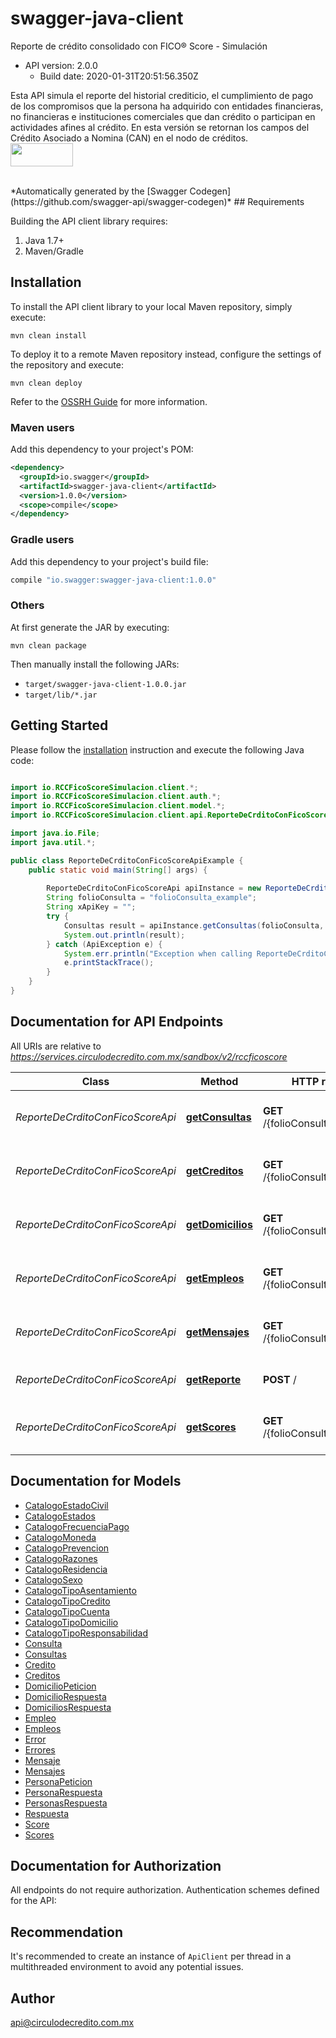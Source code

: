 # swagger-java-client

Reporte de crédito consolidado con FICO® Score - Simulación
- API version: 2.0.0
  - Build date: 2020-01-31T20:51:56.350Z
<p>Esta API simula el reporte del historial crediticio, el cumplimiento de pago de los compromisos que la persona ha adquirido con entidades financieras, no financieras e instituciones comerciales que dan crédito o participan en actividades afines al crédito. En esta versión se retornan los campos del Crédito Asociado a Nomina (CAN) en el nodo de créditos.<br/><img src='https://www.circulodecredito.com.mx/assets/img/logocirculo.png' height='37' width='100'/></p><br/>
*Automatically generated by the [Swagger Codegen](https://github.com/swagger-api/swagger-codegen)*
## Requirements

Building the API client library requires:
1. Java 1.7+
2. Maven/Gradle
## Installation

To install the API client library to your local Maven repository, simply execute:
```shell
mvn clean install
```

To deploy it to a remote Maven repository instead, configure the settings of the repository and execute:
```shell
mvn clean deploy
```

Refer to the [OSSRH Guide](http://central.sonatype.org/pages/ossrh-guide.html) for more information.
### Maven users

Add this dependency to your project's POM:
```xml
<dependency>
  <groupId>io.swagger</groupId>
  <artifactId>swagger-java-client</artifactId>
  <version>1.0.0</version>
  <scope>compile</scope>
</dependency>
```
### Gradle users

Add this dependency to your project's build file:
```groovy
compile "io.swagger:swagger-java-client:1.0.0"
```
### Others

At first generate the JAR by executing:
```shell
mvn clean package
```

Then manually install the following JARs:
* `target/swagger-java-client-1.0.0.jar`
* `target/lib/*.jar`
## Getting Started

Please follow the [installation](#installation) instruction and execute the following Java code:
```java

import io.RCCFicoScoreSimulacion.client.*;
import io.RCCFicoScoreSimulacion.client.auth.*;
import io.RCCFicoScoreSimulacion.client.model.*;
import io.RCCFicoScoreSimulacion.client.api.ReporteDeCrditoConFicoScoreApi;

import java.io.File;
import java.util.*;

public class ReporteDeCrditoConFicoScoreApiExample {
    public static void main(String[] args) {
        
        ReporteDeCrditoConFicoScoreApi apiInstance = new ReporteDeCrditoConFicoScoreApi();
        String folioConsulta = "folioConsulta_example";
        String xApiKey = "";
        try {
            Consultas result = apiInstance.getConsultas(folioConsulta, xApiKey);
            System.out.println(result);
        } catch (ApiException e) {
            System.err.println("Exception when calling ReporteDeCrditoConFicoScoreApi#getConsultas");
            e.printStackTrace();
        }
    }
}
```
## Documentation for API Endpoints

All URIs are relative to *https://services.circulodecredito.com.mx/sandbox/v2/rccficoscore*

Class | Method | HTTP request | Description
------------ | ------------- | ------------- | -------------
*ReporteDeCrditoConFicoScoreApi* | [**getConsultas**](docs/ReporteDeCrditoConFicoScoreApi.md#getConsultas) | **GET** /{folioConsulta}/consultas | Obtiene las consultas del reporte de crédito.
*ReporteDeCrditoConFicoScoreApi* | [**getCreditos**](docs/ReporteDeCrditoConFicoScoreApi.md#getCreditos) | **GET** /{folioConsulta}/creditos | Obtiene los créditos del reporte de crédito.
*ReporteDeCrditoConFicoScoreApi* | [**getDomicilios**](docs/ReporteDeCrditoConFicoScoreApi.md#getDomicilios) | **GET** /{folioConsulta}/domicilios | Obtiene los domiclios del reporte de crédito.
*ReporteDeCrditoConFicoScoreApi* | [**getEmpleos**](docs/ReporteDeCrditoConFicoScoreApi.md#getEmpleos) | **GET** /{folioConsulta}/empleos | Obtiene los empleos del reporte de crédito.
*ReporteDeCrditoConFicoScoreApi* | [**getMensajes**](docs/ReporteDeCrditoConFicoScoreApi.md#getMensajes) | **GET** /{folioConsulta}/mensajes | Obtiene los mensajes del reporte de crédito.
*ReporteDeCrditoConFicoScoreApi* | [**getReporte**](docs/ReporteDeCrditoConFicoScoreApi.md#getReporte) | **POST** / | Obtiene el reporte de crédito.
*ReporteDeCrditoConFicoScoreApi* | [**getScores**](docs/ReporteDeCrditoConFicoScoreApi.md#getScores) | **GET** /{folioConsulta}/scores | Obtiene los scores del reporte de crédito.
## Documentation for Models
 - [CatalogoEstadoCivil](docs/CatalogoEstadoCivil.md)
 - [CatalogoEstados](docs/CatalogoEstados.md)
 - [CatalogoFrecuenciaPago](docs/CatalogoFrecuenciaPago.md)
 - [CatalogoMoneda](docs/CatalogoMoneda.md)
 - [CatalogoPrevencion](docs/CatalogoPrevencion.md)
 - [CatalogoRazones](docs/CatalogoRazones.md)
 - [CatalogoResidencia](docs/CatalogoResidencia.md)
 - [CatalogoSexo](docs/CatalogoSexo.md)
 - [CatalogoTipoAsentamiento](docs/CatalogoTipoAsentamiento.md)
 - [CatalogoTipoCredito](docs/CatalogoTipoCredito.md)
 - [CatalogoTipoCuenta](docs/CatalogoTipoCuenta.md)
 - [CatalogoTipoDomicilio](docs/CatalogoTipoDomicilio.md)
 - [CatalogoTipoResponsabilidad](docs/CatalogoTipoResponsabilidad.md)
 - [Consulta](docs/Consulta.md)
 - [Consultas](docs/Consultas.md)
 - [Credito](docs/Credito.md)
 - [Creditos](docs/Creditos.md)
 - [DomicilioPeticion](docs/DomicilioPeticion.md)
 - [DomicilioRespuesta](docs/DomicilioRespuesta.md)
 - [DomiciliosRespuesta](docs/DomiciliosRespuesta.md)
 - [Empleo](docs/Empleo.md)
 - [Empleos](docs/Empleos.md)
 - [Error](docs/Error.md)
 - [Errores](docs/Errores.md)
 - [Mensaje](docs/Mensaje.md)
 - [Mensajes](docs/Mensajes.md)
 - [PersonaPeticion](docs/PersonaPeticion.md)
 - [PersonaRespuesta](docs/PersonaRespuesta.md)
 - [PersonasRespuesta](docs/PersonasRespuesta.md)
 - [Respuesta](docs/Respuesta.md)
 - [Score](docs/Score.md)
 - [Scores](docs/Scores.md)
## Documentation for Authorization

All endpoints do not require authorization.
Authentication schemes defined for the API:
## Recommendation

It's recommended to create an instance of `ApiClient` per thread in a multithreaded environment to avoid any potential issues.
## Author

api@circulodecredito.com.mx
